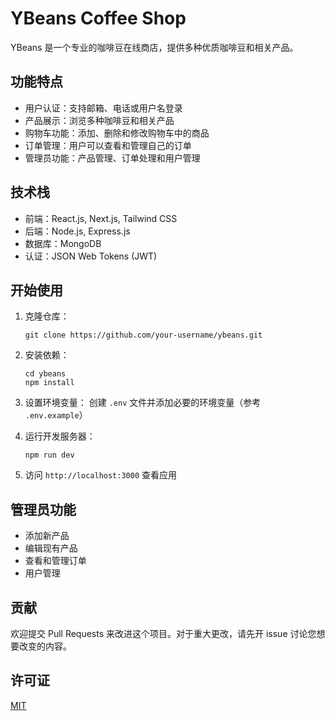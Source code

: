 # YBeans Coffee Shop

YBeans 是一个专业的咖啡豆在线商店，提供多种优质咖啡豆和相关产品。

## 功能特点

- 用户认证：支持邮箱、电话或用户名登录
- 产品展示：浏览多种咖啡豆和相关产品
- 购物车功能：添加、删除和修改购物车中的商品
- 订单管理：用户可以查看和管理自己的订单
- 管理员功能：产品管理、订单处理和用户管理

## 技术栈

- 前端：React.js, Next.js, Tailwind CSS
- 后端：Node.js, Express.js
- 数据库：MongoDB
- 认证：JSON Web Tokens (JWT)

## 开始使用

1. 克隆仓库：
   ```
   git clone https://github.com/your-username/ybeans.git
   ```

2. 安装依赖：
   ```
   cd ybeans
   npm install
   ```

3. 设置环境变量：
   创建 `.env` 文件并添加必要的环境变量（参考 `.env.example`）

4. 运行开发服务器：
   ```
   npm run dev
   ```

5. 访问 `http://localhost:3000` 查看应用

## 管理员功能

- 添加新产品
- 编辑现有产品
- 查看和管理订单
- 用户管理

## 贡献

欢迎提交 Pull Requests 来改进这个项目。对于重大更改，请先开 issue 讨论您想要改变的内容。

## 许可证

[MIT](https://choosealicense.com/licenses/mit/)